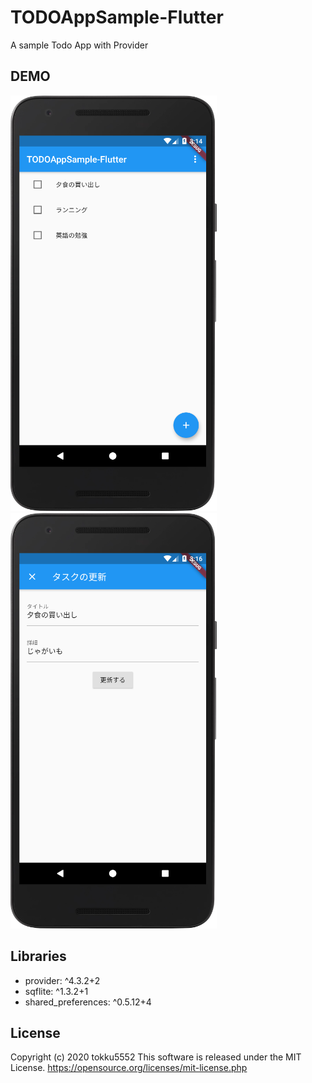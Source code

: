 # TODOAppSample-Flutter

A sample Todo App with Provider

## DEMO
![Screenshot showing TODOAppSample-Flutter for TodoList](docs/images/demo_todo_list.png "Demo Todo List")
![Screenshot showing TODOAppSample-Flutter for TodoDetail](docs/images/demo_todo_detail.png "Demo Todo Detail")

## Libraries
 - provider: ^4.3.2+2
 - sqflite: ^1.3.2+1
 - shared_preferences: ^0.5.12+4
 
## License
Copyright (c) 2020 tokku5552
This software is released under the MIT License.
https://opensource.org/licenses/mit-license.php